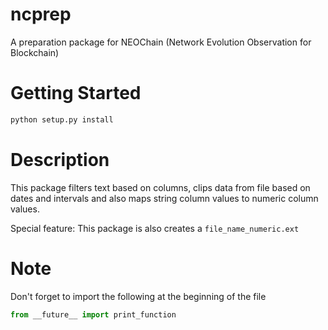 # ncprep
A preparation package for NEOChain (Network Evolution Observation for Blockchain)

# Getting Started
```python
python setup.py install
```

# Description
This package filters text based on columns, clips data from file based on dates and intervals
and also maps string column values to numeric column values.

Special feature: This package is also creates a `file_name_numeric.ext`

# Note
Don't forget to import the following at the beginning of the file
```python
from __future__ import print_function
```
